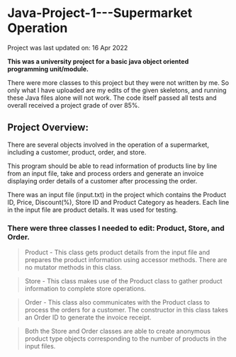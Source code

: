 # Java-Project-1---Supermarket Operation

Project was last updated on: 16 Apr 2022

**This was a university project for a basic java object oriented programming unit/module.**

There were more classes to this project but they were not written by me. So only what I have uploaded are my edits of the given skeletons, and running these Java files alone will not work. The code itself passed all tests and overall received a project grade of over 85%.

## Project Overview:

There are several objects involved in the operation of a supermarket, including a customer, product, order, and store.

This program should be able to read information of products line by line from an input file, take and process orders and generate an invoice displaying order details of a customer after processing the order.

There was an input file (input.txt) in the project which contains the Product ID, Price, Discount(%), Store ID and Product Category as headers. Each line in the input file are product details. It was used for testing.

### There were three classes I needed to edit: Product, Store, and Order.

> Product - This class gets product details from the input file and prepares the product information using accessor methods. There are no mutator methods in this class.

> Store - This class makes use of the Product class to gather product information to complete store operations. 

> Order - This class also communicates with the Product class to process the orders for a customer. The constructor in this class takes an Order ID to generate the invoice receipt. 

> Both the Store and Order classes are able to create anonymous product type objects corresponding to the number of products in the input files.
